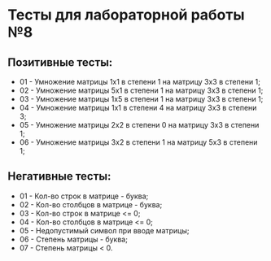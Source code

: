 # Тесты для лабораторной работы №8

## Позитивные тесты:
- 01 - Умножение матрицы 1x1 в степени 1 на матрицу 3x3 в степени 1;
- 02 - Умножение матрицы 5x1 в степени 1 на матрицу 3x3 в степени 1;
- 03 - Умножение матрицы 1x5 в степени 1 на матрицу 3x3 в степени 1;
- 04 - Умножение матрицы 1x1 в степени 4 на матрицу 3x3 в степени 3;
- 05 - Умножение матрицы 2x2 в степени 0 на матрицу 3x3 в степени 1;
- 06 - Умножение матрицы 3x2 в степени 1 на матрицу 5x3 в степени 1;

## Негативные тесты:
- 01 - Кол-во строк в матрице - буква;
- 02 - Кол-во столбцов в матрице - буква;
- 03 - Кол-во строк в матрице <= 0;
- 04 - Кол-во столбцов в матрице <= 0;
- 05 - Недопустимый символ при вводе матрицы;
- 06 - Степень матрицы - буква;
- 07 - Степень матрицы < 0.
